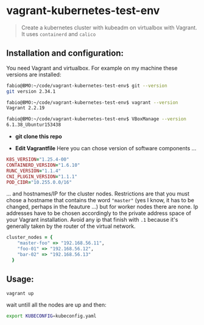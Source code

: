 # vagrant-kubernetes-test-env
> Create a kubernetes cluster with kubeadm on virtualbox with Vagrant. It uses ``containerd`` and ``calico``

## Installation and configuration:

You need Vagrant and virtualbox. For example on my machine these versions are installed:
```sh
fabio@BMO:~/code/vagrant-kubernetes-test-env$ git --version
git version 2.34.1

fabio@BMO:~/code/vagrant-kubernetes-test-env$ vagrant --version
Vagrant 2.2.19

fabio@BMO:~/code/vagrant-kubernetes-test-env$ VBoxManage --version
6.1.38_Ubuntur153438
```
* **git clone this repo**

* **Edit Vagrantfile**
Here you can chose version of software components ...

```ruby
K8S_VERSION="1.25.4-00"
CONTAINERD_VERSION="1.6.10"
RUNC_VERSION="1.1.4"
CNI_PLUGIN_VERSION="1.1.1"
POD_CIDR="10.255.0.0/16"
```

... and hostnames/IP for the cluster nodes. Restrictions are that you must chose a hostname that contains the word ``"master"`` (yes I know, it has to be changed, perhaps in the feauture ...) 
but for worker nodes there are none. 
Ip addresses have to be chosen accordingly to the private address space of your Vagrant installation.
Avoid any ip that finish with ``.1`` because it's generally taken by the router of the virtual network.

```ruby
cluster_nodes = { 
    "master-foo" => "192.168.56.11", 
    "foo-01" => "192.168.56.12",
    "bar-02" => "192.168.56.13"
  }
```

## Usage:

```sh
vagrant up
```

  wait untill all the nodes are up and then:
  
```sh
export KUBECONFIG=kubeconfig.yaml
```
